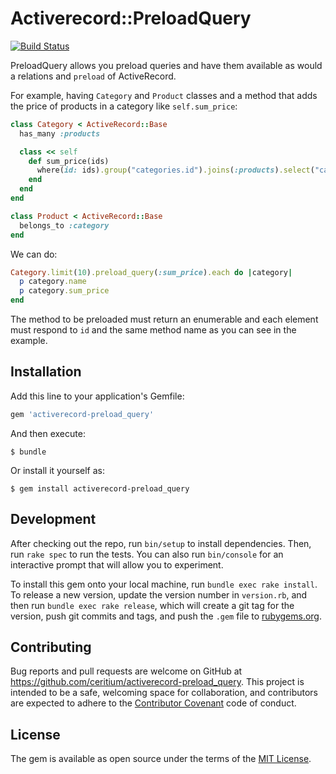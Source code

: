 # Activerecord::PreloadQuery

[![Build Status](https://travis-ci.org/ceritium/activerecord-preload_query.svg?branch=master)](https://travis-ci.org/ceritium/activerecord-preload_query)


PreloadQuery allows you preload queries and have them available as would a relations and `preload` of ActiveRecord.

For example, having `Category` and `Product` classes and a method that adds the price of products in a category like `self.sum_price`:

```ruby
class Category < ActiveRecord::Base
  has_many :products

  class << self
    def sum_price(ids)
      where(id: ids).group("categories.id").joins(:products).select("categories.id, sum(products.price) AS sum_price")
    end
  end
end

class Product < ActiveRecord::Base
  belongs_to :category
end
```

We can do:

```ruby
Category.limit(10).preload_query(:sum_price).each do |category|
  p category.name
  p category.sum_price
end
```

The method to be preloaded must return an enumerable and each element must respond to `id` and the same method name as you can see in the example.

## Installation

Add this line to your application's Gemfile:

```ruby
gem 'activerecord-preload_query'
```

And then execute:

    $ bundle

Or install it yourself as:

    $ gem install activerecord-preload_query

## Development

After checking out the repo, run `bin/setup` to install dependencies. Then, run `rake spec` to run the tests. You can also run `bin/console` for an interactive prompt that will allow you to experiment.

To install this gem onto your local machine, run `bundle exec rake install`. To release a new version, update the version number in `version.rb`, and then run `bundle exec rake release`, which will create a git tag for the version, push git commits and tags, and push the `.gem` file to [rubygems.org](https://rubygems.org).

## Contributing

Bug reports and pull requests are welcome on GitHub at https://github.com/ceritium/activerecord-preload_query. This project is intended to be a safe, welcoming space for collaboration, and contributors are expected to adhere to the [Contributor Covenant](http://contributor-covenant.org) code of conduct.


## License

The gem is available as open source under the terms of the [MIT License](http://opensource.org/licenses/MIT).

